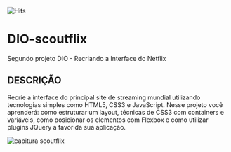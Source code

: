 ![Hits](https://hitcounter.pythonanywhere.com/count/tag.svg?url=https://github.com/wizardigor/DIO-scoutflix)

# DIO-scoutflix
 Segundo projeto DIO - Recriando a Interface do Netflix
## DESCRIÇÃO
Recrie a interface do principal site de streaming mundial utilizando tecnologias simples como HTML5, CSS3 e JavaScript. Nesse projeto você aprenderá: como estruturar um layout, técnicas de CSS3 com containers e variáveis, como posicionar os elementos com Flexbox e como utilizar plugins JQuery a favor da sua aplicação.

![capitura scoutflix](https://user-images.githubusercontent.com/51889513/143044559-95990607-b59f-427f-ba74-bfde496406e9.png)

